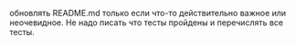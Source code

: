 обновлять README.md только если что-то действительно важное или неочевидное. Не надо писать что тесты пройдены и перечислять все тесты.